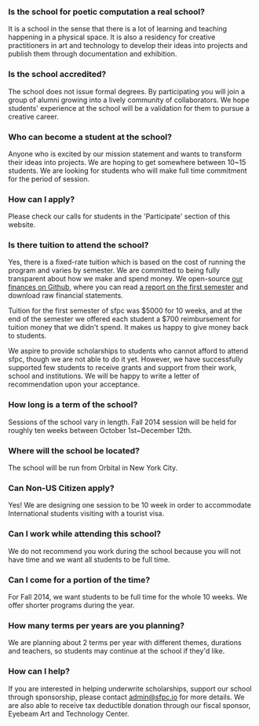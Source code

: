 ### Is the school for poetic computation a real school?

It is a school in the sense that there is a lot of learning and teaching happening in a physical space. It is also a residency for creative practitioners in art and technology to develop their ideas into projects and publish them through documentation and exhibition.

### Is the school accredited?

The school does not issue formal degrees. By participating you will join a group of alumni growing into a lively community of collaborators. We hope students' experience at the school will be a validation for them to pursue a creative career.

### Who can become a student at the school?

Anyone who is excited by our mission statement and wants to transform their ideas into projects. We are hoping to get somewhere between 10~15 students. We are looking for students who will make full time commitment for the period of session.

### How can I apply?

Please check our calls for students in the 'Participate' section of this website.

### Is there tuition to attend the school?

Yes, there is a fixed-rate tuition which is based on the cost of running the program and varies by semester.
We are committed to being fully transparent about how we make and spend money. We open-source <a target="_blank" href="https://github.com/SFPC/finance-and-administration">our finances on Github</a>, where you can read <a href="">a report on the first semester</a> and download raw financial statements.

Tuition for the first semester of sfpc was $5000 for 10 weeks, and at the end of the semester we offered each student a $700 reimbursement for tuition money that we didn't spend. It makes us happy to give money back to students.

We aspire to provide scholarships to students who cannot afford to attend sfpc, though we are not able to do it yet. However, we have successfully supported few students to receive grants and support from their work, school and institutions. We will be happy to write a letter of recommendation upon your acceptance. 

### How long is a term of the school?

Sessions of the school vary in length. Fall 2014 session will be held for roughly ten weeks between October 1st~December 12th.

### Where will the school be located?

The school will be run from Orbital in New York City.

### Can Non-US Citizen apply?

Yes! We are designing one session to be 10 week in order to accommodate International students visiting with a tourist visa.

### Can I work while attending this school?

We do not recommend you work during the school because you will not have time and we want all students to be full time.

### Can I come for a portion of the time?

For Fall 2014, we want students to be full time for the whole 10 weeks. We offer shorter programs during the year.

### How many terms per years are you planning?

We are planning about 2 terms per year with different themes, durations and teachers, so students may continue at the school if they'd like.

### How can I help?

If you are interested in helping underwrite scholarships, support our school through sponsorship, please contact admin@sfpc.io for more details. We are also able to receive tax deductible donation through our fiscal sponsor, Eyebeam Art and Technology Center.

